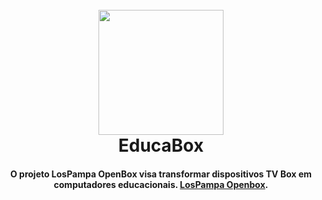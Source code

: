 <h1 align="center">
  <br>
  <img src="https://github.com/educabox/educabox/images/lospampa_icon.png" width="200"></a>
  <br>
  EducaBox
  <br>
</h1>
<h4 align="center">O projeto LosPampa OpenBox visa transformar dispositivos TV Box em computadores educacionais. <a href="#" target="_blank">LosPampa Openbox</a>.</h4>